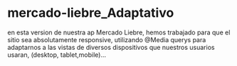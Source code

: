 # mercado-liebre_Adaptativo
en esta version de nuestra ap Mercado Liebre, hemos trabajado
para que el sitio sea absolutamente responsive, utilizando
@Media querys para adaptarnos a las vistas de diversos dispositivos
que nuestros usuarios usaran, (desktop, tablet,mobile)...
